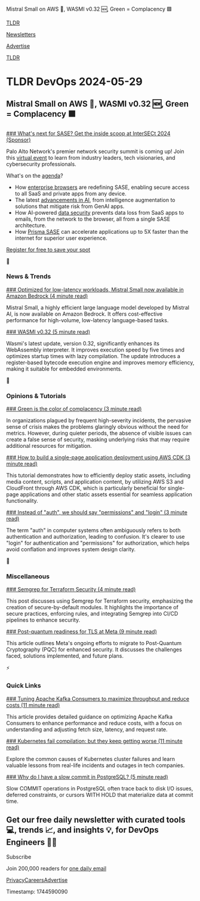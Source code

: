Mistral Small on AWS 🍃, WASMI v0.32 🆕, Green = Complacency 🟩

[TLDR](/)

[Newsletters](/newsletters)

[Advertise](https://advertise.tldr.tech/)

[TLDR](/)

# TLDR DevOps 2024-05-29

## Mistral Small on AWS 🍃, WASMI v0.32 🆕, Green = Complacency 🟩

### 

[### What's next for SASE? Get the inside scoop at InterSECt 2024 (Sponsor)](https://intersect.paloaltonetworks.com/?utm_source=ientry-jg-amer-sase-smco-syhw&amp;utm_medium=media_buy&amp;utm_campaign=ientry-sase-intersect-amer-multi-awareness-en-&amp;utm_content=7014u0000017pVsAAI)

Palo Alto Network's premier network security summit is coming up! Join this [virtual event](https://intersect.paloaltonetworks.com/?utm_source=ientry-jg-amer-sase-smco-syhw&utm_medium=media_buy&utm_campaign=ientry-sase-intersect-amer-multi-awareness-en-&utm_content=7014u0000017pVsAAI) to learn from industry leaders, tech visionaries, and cybersecurity professionals.

What's on the [agenda](https://intersect.paloaltonetworks.com/?utm_source=ientry-jg-amer-sase-smco-syhw&utm_medium=media_buy&utm_campaign=ientry-sase-intersect-amer-multi-awareness-en-&utm_content=7014u0000017pVsAAI)?

* How [enterprise browsers](https://intersect.paloaltonetworks.com/?utm_source=ientry-jg-amer-sase-smco-syhw&utm_medium=media_buy&utm_campaign=ientry-sase-intersect-amer-multi-awareness-en-&utm_content=7014u0000017pVsAAI) are redefining SASE, enabling secure access to all SaaS and private apps from any device.
* The latest [advancements in AI,](https://intersect.paloaltonetworks.com/?utm_source=ientry-jg-amer-sase-smco-syhw&utm_medium=media_buy&utm_campaign=ientry-sase-intersect-amer-multi-awareness-en-&utm_content=7014u0000017pVsAAI) from intelligence augmentation to solutions that mitigate risk from GenAI apps.
* How AI-powered [data security](https://intersect.paloaltonetworks.com/?utm_source=ientry-jg-amer-sase-smco-syhw&utm_medium=media_buy&utm_campaign=ientry-sase-intersect-amer-multi-awareness-en-&utm_content=7014u0000017pVsAAI) prevents data loss from SaaS apps to emails, from the network to the browser, all from a single SASE architecture.
* How [Prisma SASE](https://intersect.paloaltonetworks.com/?utm_source=ientry-jg-amer-sase-smco-syhw&utm_medium=media_buy&utm_campaign=ientry-sase-intersect-amer-multi-awareness-en-&utm_content=7014u0000017pVsAAI) can accelerate applications up to 5X faster than the internet for superior user experience.

[Register for free to save your spot](https://intersect.paloaltonetworks.com/?utm_source=ientry-jg-amer-sase-smco-syhw&utm_medium=media_buy&utm_campaign=ientry-sase-intersect-amer-multi-awareness-en-&utm_content=7014u0000017pVsAAI)

📱

### News & Trends

[### Optimized for low-latency workloads, Mistral Small now available in Amazon Bedrock (4 minute read)](https://aws.amazon.com/blogs/aws/optimized-for-low-latency-workloads-mistral-small-now-available-in-amazon-bedrock/?utm_source=tldrdevops)

Mistral Small, a highly efficient large language model developed by Mistral AI, is now available on Amazon Bedrock. It offers cost-effective performance for high-volume, low-latency language-based tasks.

[### WASMI v0.32 (5 minute read)](https://wasmi-labs.github.io/blog/posts/wasmi-v0.32/?utm_source=tldrdevops)

Wasmi's latest update, version 0.32, significantly enhances its WebAssembly interpreter. It improves execution speed by five times and optimizes startup times with lazy compilation. The update introduces a register-based bytecode execution engine and improves memory efficiency, making it suitable for embedded environments.

🚀

### Opinions & Tutorials

[### Green is the color of complacency (3 minute read)](https://surfingcomplexity.blog/2024/05/05/green-is-the-color-of-complacency/?utm_source=tldrdevops)

In organizations plagued by frequent high-severity incidents, the pervasive sense of crisis makes the problems glaringly obvious without the need for metrics. However, during quieter periods, the absence of visible issues can create a false sense of security, masking underlying risks that may require additional resources for mitigation.

[### How to build a single-page application deployment using AWS CDK (3 minute read)](https://petermcaree.com/posts/how-to-build-spa-deployment-using-aws-cdk/?utm_source=tldrdevops)

This tutorial demonstrates how to efficiently deploy static assets, including media content, scripts, and application content, by utilizing AWS S3 and CloudFront through AWS CDK, which is particularly beneficial for single-page applications and other static assets essential for seamless application functionality.

[### Instead of "auth", we should say "permissions" and "login" (3 minute read)](https://ntietz.com/blog/lets-say-instead-of-auth/?utm_source=tldrdevops)

The term "auth" in computer systems often ambiguously refers to both authentication and authorization, leading to confusion. It's clearer to use "login" for authentication and "permissions" for authorization, which helps avoid conflation and improves system design clarity.

🎁

### Miscellaneous

[### Semgrep for Terraform Security (4 minute read)](https://ramimac.me/semgrep-for-terraform?utm_source=tldrdevops)

This post discusses using Semgrep for Terraform security, emphasizing the creation of secure-by-default modules. It highlights the importance of secure practices, enforcing rules, and integrating Semgrep into CI/CD pipelines to enhance security.

[### Post-quantum readiness for TLS at Meta (9 minute read)](https://engineering.fb.com/2024/05/22/security/post-quantum-readiness-tls-pqr-meta/?utm_source=tldrdevops)

This article outlines Meta's ongoing efforts to migrate to Post-Quantum Cryptography (PQC) for enhanced security. It discusses the challenges faced, solutions implemented, and future plans.

⚡️

### Quick Links

[### Tuning Apache Kafka Consumers to maximize throughput and reduce costs (11 minute read)](https://newrelic.com/blog/how-to-relic/tuning-apache-kafka-consumers?utm_source=tldrdevops)

This article provides detailed guidance on optimizing Apache Kafka Consumers to enhance performance and reduce costs, with a focus on understanding and adjusting fetch size, latency, and request rate.

[### Kubernetes fail compilation: but they keep getting worse (11 minute read)](https://medium.com/@jake.page91/kubernetes-fail-compilation-but-they-keep-getting-worse-c6f4fb3e6b38?utm_source=tldrdevops)

Explore the common causes of Kubernetes cluster failures and learn valuable lessons from real-life incidents and outages in tech companies.

[### Why do I have a slow commit in PostgreSQL? (5 minute read)](https://www.cybertec-postgresql.com/en/why-do-i-have-a-slow-commit-in-postgresql/?utm_source=tldrdevops)

Slow COMMIT operations in PostgreSQL often trace back to disk I/O issues, deferred constraints, or cursors WITH HOLD that materialize data at commit time.

## Get our free daily newsletter with curated tools 💻, trends 📈, and insights 💡, for DevOps Engineers 👨‍💻

Subscribe

Join 200,000 readers for [one daily email](/api/latest/devops)

[Privacy](/privacy)[Careers](https://jobs.ashbyhq.com/tldr.tech)[Advertise](/devops/advertise)

Timestamp: 1744590090